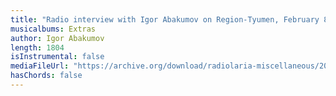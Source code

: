 ```yaml
---
title: "Radio interview with Igor Abakumov on Region-Tyumen, February 8, 2001"
musicalbums: Extras
author: Igor Abakumov
length: 1804
isInstrumental: false
mediaFileUrl: "https://archive.org/download/radiolaria-miscellaneous/2001-02-08_interview_region-tyumen.mp3"
hasChords: false
---
```



